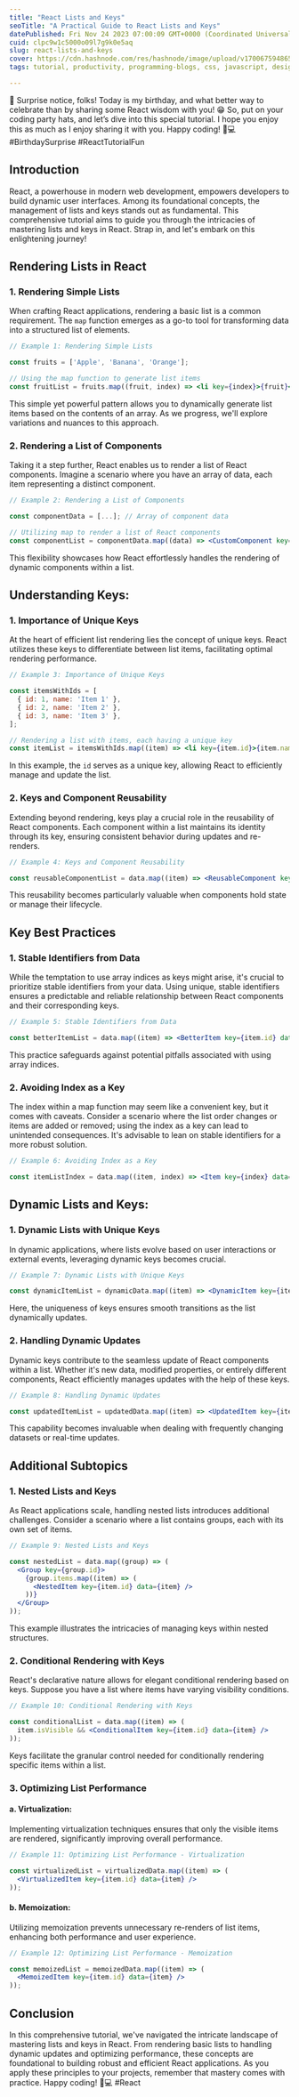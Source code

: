 ```yaml
---
title: "React Lists and Keys"
seoTitle: "A Practical Guide to React Lists and Keys"
datePublished: Fri Nov 24 2023 07:00:09 GMT+0000 (Coordinated Universal Time)
cuid: clpc9w1c5000o09l7g9k0e5aq
slug: react-lists-and-keys
cover: https://cdn.hashnode.com/res/hashnode/image/upload/v1700675948654/a544b545-b7ad-40d3-a1bc-0df36c954acf.png
tags: tutorial, productivity, programming-blogs, css, javascript, design, web-development, webdev, developer, reactjs, html5, devops, programming-languages, programming-tips

---
```


🎉 Surprise notice, folks! Today is my birthday, and what better way to celebrate than by sharing some React wisdom with you! 😁 So, put on your coding party hats, and let’s dive into this special tutorial. I hope you enjoy this as much as I enjoy sharing it with you. Happy coding! 🚀💻 #BirthdaySurprise #ReactTutorialFun

## Introduction

React, a powerhouse in modern web development, empowers developers to build dynamic user interfaces. Among its foundational concepts, the management of lists and keys stands out as fundamental. This comprehensive tutorial aims to guide you through the intricacies of mastering lists and keys in React. Strap in, and let's embark on this enlightening journey!

## **Rendering Lists in React**

### **1\. Rendering Simple Lists**

When crafting React applications, rendering a basic list is a common requirement. The `map` function emerges as a go-to tool for transforming data into a structured list of elements.

```jsx
// Example 1: Rendering Simple Lists

const fruits = ['Apple', 'Banana', 'Orange'];

// Using the map function to generate list items
const fruitList = fruits.map((fruit, index) => <li key={index}>{fruit}</li>);
```

This simple yet powerful pattern allows you to dynamically generate list items based on the contents of an array. As we progress, we'll explore variations and nuances to this approach.

### **2\. Rendering a List of Components**

Taking it a step further, React enables us to render a list of React components. Imagine a scenario where you have an array of data, each item representing a distinct component.

```jsx
// Example 2: Rendering a List of Components

const componentData = [...]; // Array of component data

// Utilizing map to render a list of React components
const componentList = componentData.map((data) => <CustomComponent key={data.id} data={data} />);
```

This flexibility showcases how React effortlessly handles the rendering of dynamic components within a list.

## **Understanding Keys:**

### **1\. Importance of Unique Keys**

At the heart of efficient list rendering lies the concept of unique keys. React utilizes these keys to differentiate between list items, facilitating optimal rendering performance.

```jsx
// Example 3: Importance of Unique Keys

const itemsWithIds = [
  { id: 1, name: 'Item 1' },
  { id: 2, name: 'Item 2' },
  { id: 3, name: 'Item 3' },
];

// Rendering a list with items, each having a unique key
const itemList = itemsWithIds.map((item) => <li key={item.id}>{item.name}</li>);
```

In this example, the `id` serves as a unique key, allowing React to efficiently manage and update the list.

### **2\. Keys and Component Reusability**

Extending beyond rendering, keys play a crucial role in the reusability of React components. Each component within a list maintains its identity through its key, ensuring consistent behavior during updates and re-renders.

```jsx
// Example 4: Keys and Component Reusability

const reusableComponentList = data.map((item) => <ReusableComponent key={item.id} data={item} />);
```

This reusability becomes particularly valuable when components hold state or manage their lifecycle.

## **Key Best Practices**

### **1\. Stable Identifiers from Data**

While the temptation to use array indices as keys might arise, it's crucial to prioritize stable identifiers from your data. Using unique, stable identifiers ensures a predictable and reliable relationship between React components and their corresponding keys.

```jsx
// Example 5: Stable Identifiers from Data

const betterItemList = data.map((item) => <BetterItem key={item.id} data={item} />);
```

This practice safeguards against potential pitfalls associated with using array indices.

### **2\. Avoiding Index as a Key**

The index within a map function may seem like a convenient key, but it comes with caveats. Consider a scenario where the list order changes or items are added or removed; using the index as a key can lead to unintended consequences. It's advisable to lean on stable identifiers for a more robust solution.

```jsx
// Example 6: Avoiding Index as a Key

const itemListIndex = data.map((item, index) => <Item key={index} data={item} />);
```

## **Dynamic Lists and Keys:**

### **1\. Dynamic Lists with Unique Keys**

In dynamic applications, where lists evolve based on user interactions or external events, leveraging dynamic keys becomes crucial.

```jsx
// Example 7: Dynamic Lists with Unique Keys

const dynamicItemList = dynamicData.map((item) => <DynamicItem key={item.id} data={item} />);
```

Here, the uniqueness of keys ensures smooth transitions as the list dynamically updates.

### **2\. Handling Dynamic Updates**

Dynamic keys contribute to the seamless update of React components within a list. Whether it's new data, modified properties, or entirely different components, React efficiently manages updates with the help of these keys.

```jsx
// Example 8: Handling Dynamic Updates

const updatedItemList = updatedData.map((item) => <UpdatedItem key={item.id} data={item} />);
```

This capability becomes invaluable when dealing with frequently changing datasets or real-time updates.

## **Additional Subtopics**

### **1\. Nested Lists and Keys**

As React applications scale, handling nested lists introduces additional challenges. Consider a scenario where a list contains groups, each with its own set of items.

```jsx
// Example 9: Nested Lists and Keys

const nestedList = data.map((group) => (
  <Group key={group.id}>
    {group.items.map((item) => (
      <NestedItem key={item.id} data={item} />
    ))}
  </Group>
));
```

This example illustrates the intricacies of managing keys within nested structures.

### **2\. Conditional Rendering with Keys**

React's declarative nature allows for elegant conditional rendering based on keys. Suppose you have a list where items have varying visibility conditions.

```jsx
// Example 10: Conditional Rendering with Keys

const conditionalList = data.map((item) => (
  item.isVisible && <ConditionalItem key={item.id} data={item} />
));
```

Keys facilitate the granular control needed for conditionally rendering specific items within a list.

### **3\. Optimizing List Performance**

#### **a. Virtualization:**

Implementing virtualization techniques ensures that only the visible items are rendered, significantly improving overall performance.

```jsx
// Example 11: Optimizing List Performance - Virtualization

const virtualizedList = virtualizedData.map((item) => (
  <VirtualizedItem key={item.id} data={item} />
));
```

#### **b. Memoization:**

Utilizing memoization prevents unnecessary re-renders of list items, enhancing both performance and user experience.

```jsx
// Example 12: Optimizing List Performance - Memoization

const memoizedList = memoizedData.map((item) => (
  <MemoizedItem key={item.id} data={item} />
));
```

## **Conclusion**

In this comprehensive tutorial, we've navigated the intricate landscape of mastering lists and keys in React. From rendering basic lists to handling dynamic updates and optimizing performance, these concepts are foundational to building robust and efficient React applications. As you apply these principles to your projects, remember that mastery comes with practice. Happy coding! 🚀💻 #React